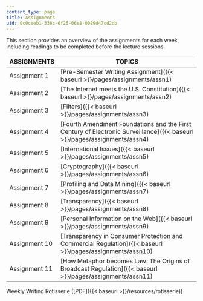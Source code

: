 ```yaml
---
content_type: page
title: Assignments
uid: 0c0ceeb1-336c-6f25-06e8-0089d47cd2db
---
```


This section provides an overview of the assignments for each week, including readings to be completed before the lecture sessions.

| ASSIGNMENTS | TOPICS |
| --- | --- |
| Assignment 1 | [Pre-Semester Writing Assignment]({{< baseurl >}}/pages/assignments/assn1) |
| Assignment 2 | [The Internet meets the U.S. Constitution]({{< baseurl >}}/pages/assignments/assn2) |
| Assignment 3 | [Filters]({{< baseurl >}}/pages/assignments/assn3) |
| Assignment 4 | [Fourth Amendment Foundations and the First Century of Electronic Surveillance]({{< baseurl >}}/pages/assignments/assn4) |
| Assignment 5 | [International Issues]({{< baseurl >}}/pages/assignments/assn5) |
| Assignment 6 | [Cryptography]({{< baseurl >}}/pages/assignments/assn6) |
| Assignment 7 | [Profiling and Data Mining]({{< baseurl >}}/pages/assignments/assn7) |
| Assignment 8 | [Transparency]({{< baseurl >}}/pages/assignments/assn8) |
| Assignment 9 | [Personal Information on the Web]({{< baseurl >}}/pages/assignments/assn9) |
| Assignment 10 | [Transparency in Consumer Protection and Commercial Regulation]({{< baseurl >}}/pages/assignments/assn10) |
| Assignment 11 | [How Metaphor becomes Law: The Origins of Broadcast Regulation]({{< baseurl >}}/pages/assignments/assn11) 

Weekly Writing Rotisserie ([PDF]({{< baseurl >}}/resources/rotisserie))